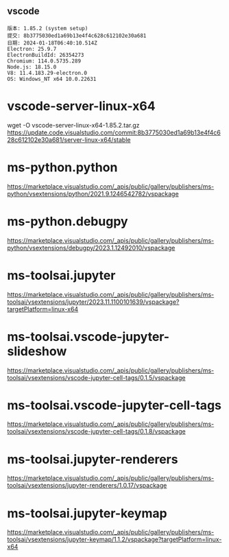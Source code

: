 
## vscode
```text
版本: 1.85.2 (system setup)
提交: 8b3775030ed1a69b13e4f4c628c612102e30a681
日期: 2024-01-18T06:40:10.514Z
Electron: 25.9.7
ElectronBuildId: 26354273
Chromium: 114.0.5735.289
Node.js: 18.15.0
V8: 11.4.183.29-electron.0
OS: Windows_NT x64 10.0.22631
```

# vscode-server-linux-x64
wget -O vscode-server-linux-x64-1.85.2.tar.gz https://update.code.visualstudio.com/commit:8b3775030ed1a69b13e4f4c628c612102e30a681/server-linux-x64/stable 

# ms-python.python
https://marketplace.visualstudio.com/_apis/public/gallery/publishers/ms-python/vsextensions/python/2021.9.1246542782/vspackage

# ms-python.debugpy
https://marketplace.visualstudio.com/_apis/public/gallery/publishers/ms-python/vsextensions/debugpy/2023.1.12492010/vspackage

# ms-toolsai.jupyter
https://marketplace.visualstudio.com/_apis/public/gallery/publishers/ms-toolsai/vsextensions/jupyter/2023.11.1100101639/vspackage?targetPlatform=linux-x64

# ms-toolsai.vscode-jupyter-slideshow
https://marketplace.visualstudio.com/_apis/public/gallery/publishers/ms-toolsai/vsextensions/vscode-jupyter-cell-tags/0.1.5/vspackage

# ms-toolsai.vscode-jupyter-cell-tags
https://marketplace.visualstudio.com/_apis/public/gallery/publishers/ms-toolsai/vsextensions/vscode-jupyter-cell-tags/0.1.8/vspackage

# ms-toolsai.jupyter-renderers
https://marketplace.visualstudio.com/_apis/public/gallery/publishers/ms-toolsai/vsextensions/jupyter-renderers/1.0.17/vspackage

# ms-toolsai.jupyter-keymap
https://marketplace.visualstudio.com/_apis/public/gallery/publishers/ms-toolsai/vsextensions/jupyter-keymap/1.1.2/vspackage?targetPlatform=linux-x64

